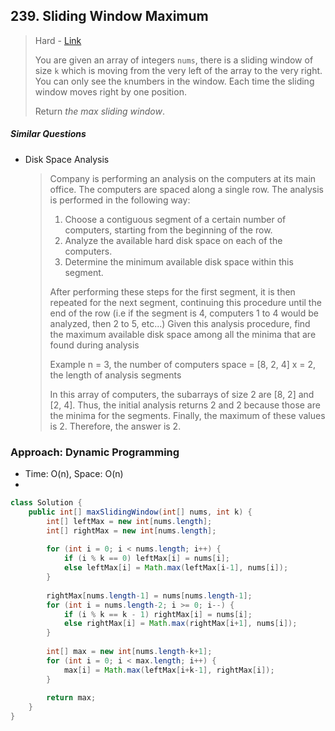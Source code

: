 ## 239. Sliding Window Maximum

> Hard - [Link](https://leetcode.com/problems/sliding-window-maximum/)
>
> You are given an array of integers `nums`, there is a sliding window of size `k` which is moving from the very left of the array to the very right. You can only see the `k`numbers in the window. Each time the sliding window moves right by one position.
>
> Return *the max sliding window*.

##### Similar Questions

- Disk Space Analysis

  > Company is performing an analysis on the computers at its main office. The computers are spaced along a single row. The analysis is performed in the following way:
  >
  > 1. Choose a contiguous segment of a certain number of computers, starting from the beginning of the row.
  > 2. Analyze the available hard disk space on each of the computers.
  > 3. Determine the minimum available disk space within this segment.
  >
  > After performing these steps for the first segment, it is then repeated for the next segment, continuing this procedure until the end of the row (i.e if the segment is 4, computers 1 to 4 would be analyzed, then 2 to 5, etc...) Given this analysis procedure, find the maximum available disk space among all the minima that are found during analysis
  >
  > Example
  > n = 3, the number of computers
  > space = [8, 2, 4]
  > x = 2, the length of analysis segments
  >
  > In this array of computers, the subarrays of size 2 are [8, 2] and [2, 4]. Thus, the initial analysis returns 2 and 2 because those are the minima for the segments. Finally, the maximum of these values is 2. Therefore, the answer is 2.



### Approach: Dynamic Programming

- Time: O(n), Space: O(n)
- 

```java
class Solution {
    public int[] maxSlidingWindow(int[] nums, int k) {
        int[] leftMax = new int[nums.length];
        int[] rightMax = new int[nums.length];
        
        for (int i = 0; i < nums.length; i++) {
            if (i % k == 0) leftMax[i] = nums[i];
            else leftMax[i] = Math.max(leftMax[i-1], nums[i]);
        }
        
        rightMax[nums.length-1] = nums[nums.length-1];
        for (int i = nums.length-2; i >= 0; i--) {
            if (i % k == k - 1) rightMax[i] = nums[i];
            else rightMax[i] = Math.max(rightMax[i+1], nums[i]);
        }
        
        int[] max = new int[nums.length-k+1];
        for (int i = 0; i < max.length; i++) {
            max[i] = Math.max(leftMax[i+k-1], rightMax[i]);
        }
        
        return max;
    }
}
```

